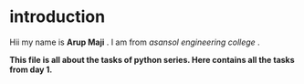 # introduction

Hii my name is **Arup Maji** . 
I am from *asansol engineering college* .  

**This file is all about the tasks of python series. Here contains all the tasks from day 1.**  
